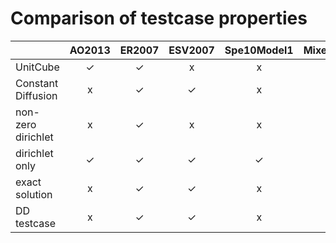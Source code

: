 Comparison of testcase properties
=================================


|                     | AO2013 | ER2007 | ESV2007 | Spe10Model1 | MixedBoundary |
|---------------------|:------:|:------:|:-------:|:-----------:|:-------------:|
| UnitCube            |   ✓    |   ✓    |    x    |      x      |       ✓       |
| Constant Diffusion  |   x    |   ✓    |    ✓    |      x      |       ✓       |
| non-zero dirichlet  |   x    |   ✓    |    x    |      x      |       ✓       |
| dirichlet only      |   ✓    |   ✓    |    ✓    |      ✓      |       x       |
| exact solution      |   x    |   ✓    |    ✓    |      x      |       x       |
| DD testcase         |   x    |   ✓    |    ✓    |      x      |       x       |
